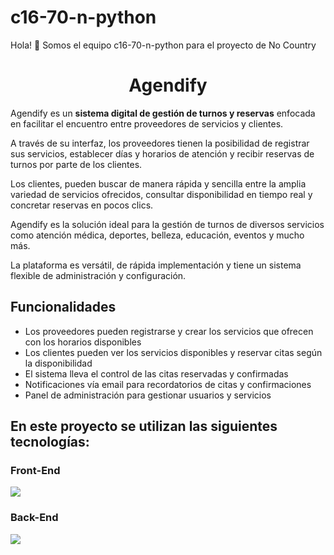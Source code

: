 # c16-70-n-python
Hola! 👋 Somos el equipo c16-70-n-python para el proyecto de No Country
<h1 align="center">Agendify</h1>



Agendify es un **sistema digital de gestión de turnos y reservas** enfocada en facilitar el encuentro entre proveedores de servicios y clientes.

A través de su interfaz, los proveedores tienen la posibilidad de registrar sus servicios, establecer días y horarios de atención y recibir reservas de turnos por parte de los clientes.

Los clientes, pueden buscar de manera rápida y sencilla entre la amplia variedad de servicios ofrecidos, consultar disponibilidad en tiempo real y concretar reservas en pocos clics.

Agendify es la solución ideal para la gestión de turnos de diversos servicios como atención médica, deportes, belleza, educación, eventos y mucho más.

La plataforma es versátil, de rápida implementación y tiene un sistema flexible de administración y configuración.

## Funcionalidades

+ Los proveedores pueden registrarse y crear los servicios que ofrecen con los horarios disponibles
+ Los clientes pueden ver los servicios disponibles y reservar citas según la disponibilidad
+ El sistema lleva el control de las citas reservadas y confirmadas
+ Notificaciones vía email para recordatorios de citas y confirmaciones
+ Panel de administración para gestionar usuarios y servicios

<p align="left">
<h2>En este proyecto se utilizan las siguientes tecnologías:</h2> 
</p>
<h3 align="left">Front-End</h3>
<p align="left">
  <a href="https://skillicons.dev">
    <img src="https://skillicons.dev/icons?i=html,css,bootstrap,js" />
  </a>
</p>

<h3 align="left">Back-End</h3>
<p align="left">
  <a href="https://skillicons.dev">
    <img src="https://skillicons.dev/icons?i=python,flask,mysql" />
  </a>
</p>
